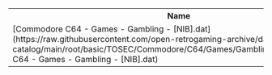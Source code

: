 <table>
<tr><th>Name</th><th>Size</th></tr>
<tr><td>[Commodore C64 - Games - Gambling - [NIB].dat](https://raw.githubusercontent.com/open-retrogaming-archive/dat-catalog/main/root/basic/TOSEC/Commodore/C64/Games/Gambling/[NIB]/Commodore C64 - Games - Gambling - [NIB].dat)</td><td>8758</td></tr>
</table>
